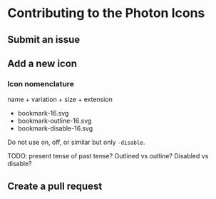 # Contributing to the Photon Icons

## Submit an issue

## Add a new icon

### Icon nomenclature

name + variation + size + extension

- bookmark-16.svg
- bookmark-outline-16.svg
- bookmark-disable-16.svg

Do not use on, off, or similar but only `-disable`.

TODO: present tense of past tense? Outlined vs outline? Disabled vs disable?

## Create a pull request
